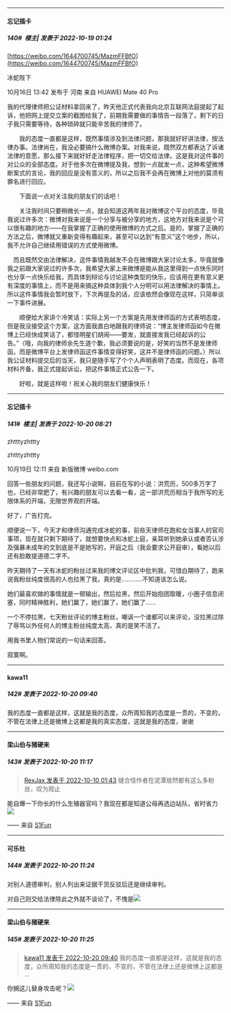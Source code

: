 

*****

####  忘记插卡  
##### 140#         楼主| 发表于 2022-10-19 01:24

[https://weibo.com/1644700745/MazmFFBfO](https://weibo.com/1644700745/MazmFFBfO)

 冰蛇陛下

10月16日 13:42 发布于 河南 来自 HUAWEI Mate 40 Pro

我的代理律师把公证材料拿回来了，昨天他正式代表我向北京互联网法庭提起了起诉，他把网上提交立案的截图给我了，前期我需要做的事情告一段落了，剩下的日子我只需要等待，各种琐碎就只能辛苦我的律师了。

　　我的态度一直都是这样，既然事情涉及到法律问题，那我就好好讲法律，按法律办事。法律尚在，我没必要搞什么微博办案。对我来说，既然双方都表达了诉诸法律的意愿，那么接下来就好好走法律程序，把一切交给法律。这是我对这件事的对公众的全部态度。对于他多次在微博提及我，想到一点就发一点，这种希望微博断案式的言论，我的回应是没有意义的，所以之后我不会再在微博上对他的莫须有罪名进行回应。

　　下面说一点对关注我的朋友们的话吧！

　　关注我时间只要稍微长一点，就会知道这两年我对微博这个平台的态度，毕竟我说过许多次：微博对我来说是一个分享与被分享的地方，这地方对我来说是个可以很有趣的地方——在我掌握了正确的使用微博的方式之后。是的，掌握了正确的方法之后，微博就又重新变得有趣起来，甚至可以达到“有意义”这个地步，所以，我不允许自己继续用错误的方式使用微博。

　而且既然交由法律解决，这件事情我越发不会在微博跟大家讨论太多，毕竟就像我之前跟大家说过的许多次，我希望大家上来微博是能从我这里得到一点快乐同时也分享一点快乐给我，而具体到辩论与讨论这种类型的快乐，应该用在更有意义更有深度的事情上，而不是用来搞这种具体到我个人分明可以用法律解决的事情上。所以这件事情我会暂时放下，下次再提及的话，应该依然会像现在这样，只简单谈一下事件进展。

　　顺便给大家讲个冷笑话：实际上另一个方案是先用发律师函的方式表明态度，但是我没接受这个方案，这方面我直白地跟我的律师说：“博主发律师函如今在微博上已经快成笑话了，都怪明星们胡闹——要发，就直接发我已经起诉的公告。”（哦，向我的律师余先生道个歉，我必须要说的是，好笑的当然不是发律师函，而是微博平台上发律师函这件事情变得好笑，这并不是律师函的问题。）所以我公证材料提交后的当天，我只是随手写了个个人声明表明了态度。而现在，各项材料齐备，我正式提起诉讼，把这件事情正式公告一下。

　　好啦，就是这样啦！祝关心我的朋友们健康快乐！



*****

####  忘记插卡  
##### 141#         楼主| 发表于 2022-10-20 08:21

zhtttyzhttty

zhtttyzhttty

10月19日 12:11 来自 新版微博 weibo.com

回答一些朋友的问题，我还写小说啊，目前在写的小说：洪荒历，500多万字了也，已经非常肥了，有兴趣的朋友可以去看一看，这一部洪荒历相当于我所写的无限体系的开端，无限世界观的开端。

好了，广告打完。

顺便说一下，今天才和律师沟通完成冰蛇的事，前些天律师在跑和女当事人的官司事项，现在就只剩下期待了，就想要快点和冰蛇上庭，亲耳听到她承认或者否认涉及强暴未成年的文到底是不是她写的，开庭之后（我会要求公开庭审），看她以后还有脸敢提道德二字不。

昨天期待了一天有冰蛇的粉丝过来我的博文评论区中批判我，可惜白期待了，跑来说我粉丝纯度很高的人也拉黑了我，真的是…………不知道该怎么说。

她们最喜欢做的事情就是一顿输出，然后拉黑，然后开始抱团取暖，小圈子信息闭塞，同时精神胜利，她们赢了，她们赢了，她们赢了……

一个不停拉黑，七天粉丝评论的博主粉丝，嘲讽一个谁都可以来评论，没拉黑过除了辱骂以外任何人的博主粉丝纯度太高，真的是笑不活了。

用我书里人物们常说的一句话来回答。

寂寞啊。



*****

####  kawa11  
##### 142#       发表于 2022-10-20 09:40

我的态度一直都是这样，这就是我的态度，众所周知我的态度是一贯的，不变的，不管在法律上还是微博上这都是我的真实态度，这就是我的态度，谢谢



*****

####  梁山伯与猪硬来  
##### 143#       发表于 2022-10-20 11:17

<blockquote><a href="httphttps://bbs.saraba1st.com/2b/forum.php?mod=redirect&amp;goto=findpost&amp;pid=57837443&amp;ptid=2098883" target="_blank">RexJax 发表于 2022-10-10 01:43</a>
缝合怪作者在泥潭居然都有这么多粉丝，叹为观止</blockquote>
能自爆一下你长的什么生殖器官吗？我现在都是知道公母再选边站队，省时省力<img src="https://static.saraba1st.com/image/smiley/face2017/048.png" referrerpolicy="no-referrer">

—— 来自 [S1Fun](https://s1fun.koalcat.com)



*****

####  可乐杜  
##### 144#       发表于 2022-10-20 11:24

对别人道德审判，别人列出来证据干货反驳后还是继续审判。

对自己则交给法律除此之外就不谈论了，不愧是<img src="https://static.saraba1st.com/image/smiley/face2017/067.png" referrerpolicy="no-referrer">

*****

####  梁山伯与猪硬来  
##### 145#       发表于 2022-10-20 11:25

<blockquote><a href="httphttps://bbs.saraba1st.com/2b/forum.php?mod=redirect&amp;goto=findpost&amp;pid=57998846&amp;ptid=2098883" target="_blank">kawa11 发表于 2022-10-20 09:40</a>
我的态度一直都是这样，这就是我的态度，众所周知我的态度是一贯的，不变的，不管在法律上还是微博上这都是 ...</blockquote>
你搁这儿替身攻击呢？<img src="https://static.saraba1st.com/image/smiley/face2017/065.png" referrerpolicy="no-referrer">

—— 来自 [S1Fun](https://s1fun.koalcat.com)

